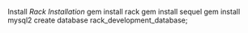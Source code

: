 Install
*Rack Installation*
gem install rack
gem install sequel
gem install mysql2
create database rack_development_database;


